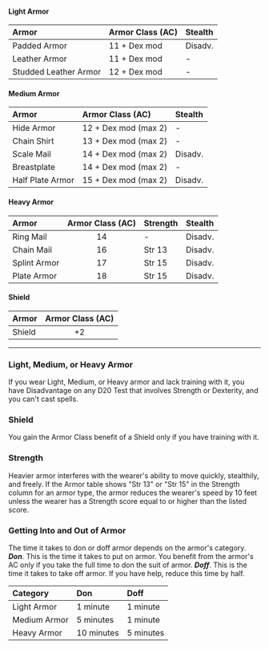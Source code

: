 

#### Light Armor

| Armor                 | Armor Class (AC) | Stealth |
| :-------------------- | :--------------- | :------ |
| Padded Armor          | 11 + Dex mod     | Disadv. |
| Leather Armor         | 11 + Dex mod     | -       |
| Studded Leather Armor | 12 + Dex mod     | -       |


#### Medium Armor

| Armor            | Armor Class (AC)     | Stealth |
| :--------------- | :------------------- | :------ |
| Hide Armor       | 12 + Dex mod (max 2) | -       |
| Chain Shirt      | 13 + Dex mod (max 2) | -       |
| Scale Mail       | 14 + Dex mod (max 2) | Disadv. |
| Breastplate      | 14 + Dex mod (max 2) | -       |
| Half Plate Armor | 15 + Dex mod (max 2) | Disadv. |

#### Heavy Armor

| Armor            | Armor Class (AC)     | Strength | Stealth |
| :--------------- | :------------------: | :------- | :------ |
| Ring Mail        | 14                   | -        | Disadv. |
| Chain Mail       | 16                   | Str 13   | Disadv. |
| Splint Armor     | 17                   | Str 15   | Disadv. |
| Plate Armor      | 18                   | Str 15   | Disadv. |

#### Shield

| Armor  | Armor Class (AC) |
| :----- | :--------------: |
| Shield | +2               |


____

### Light, Medium, or Heavy Armor
If you wear Light, Medium, or Heavy armor and lack training with it, you have Disadvantage on any D20 Test that involves Strength or Dexterity, and you can't cast spells.

### Shield
You gain the Armor Class benefit of a Shield only if you have training with it.

### Strength
Heavier armor interferes with the wearer's ability to move quickly, stealthily, and freely. If the Armor table shows "Str 13" or "Str 15" in the Strength column for an armor type, the armor reduces the wearer's speed by 10 feet unless the wearer has a Strength score equal to or higher than the listed score.


### Getting Into and Out of Armor

The time it takes to don or doff armor depends on the armor's category.
***Don***. This is the time it takes to put on armor. You benefit from the armor's AC only if you take the full time to don the suit of armor.
***Doff***. This is the time it takes to take off armor. If you have help, reduce this time by half.

| Category     | Don        | Doff      |
| :----------- | :--------- | :-------- |
| Light Armor  | 1 minute   | 1 minute  |
| Medium Armor | 5 minutes  | 1 minute  |
| Heavy Armor  | 10 minutes | 5 minutes |